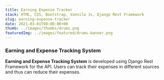 ```yaml
---
title: Earning Expense Tracker
stack: HTML, CSS, Bootstrap, Vannila Js, Django Rest Framework
slug: earning-expense-tracker
date: 2021-03-01T00:00:00+00
thumb: ../images/thumbs/drums.png
featuredImg: ../images/featured/drums-banner.png
---
```


### Earning and Expense Tracking System

**Earning and Expense Tracking System** is developed using Django Rest Framework for the API. Users can track their expenses in different sources and thus can reduce their expenses.